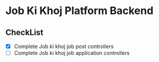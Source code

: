 # Job Ki Khoj Platform Backend


## CheckList
- [x] Complete Job ki khoj job post controllers
- [ ] Complete Job ki khoj job application controllers
